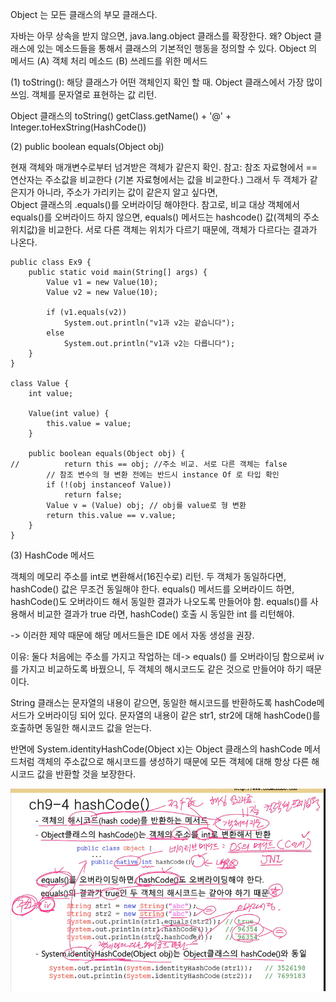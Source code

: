 Object 는 모든 클래스의 부모 클래스다. 

자바는 아무 상속을 받지 않으면, java.lang.object 클래스를 확장한다. 
왜? Object 클래스에 있는 메소드들을 통해서 클래스의 기본적인 행동을 정의할 수 있다.
Object 의 메서드 
(A)  객체 처리 메소드 
(B) 쓰레드를 위한 메서드 

(1) toString(): 
해당 클래스가 어떤 객체인지 확인 할 때. Object 클래스에서 가장 많이 쓰임. 객체를 문자열로 표현하는 값 리턴. 

Object 클래스의 toString()
getClass.getName() + '@' + Integer.toHexString(HashCode())


(2) public boolean equals(Object obj)

현재 객체와 매개변수로부터 넘겨받은 객체가 같은지 확인. 
참고: 참조 자료형에서 == 연산자는 주소값을 비교한다 (기본 자료형에서는 값을 비교한다.) 그래서 두 객체가 같은지가 아니라, 주소가 가리키는 값이 같은지 알고 싶다면,  
Object 클래스의 .equals()를 오버라이딩 해야한다. 
참고로, 비교 대상 객체에서 equals()를 오버라이드 하지 않으면, equals() 메서드는 hashcode() 값(객체의 주소위치값)을 비교한다.
서로 다른 객체는 위치가 다르기 때문에, 객체가 다르다는 결과가 나온다.


```
public class Ex9 {
	public static void main(String[] args) {
		Value v1 = new Value(10);
		Value v2 = new Value(10);

		if (v1.equals(v2))
			System.out.println("v1과 v2는 같습니다");
		else
			System.out.println("v1과 v2는 다릅니다");
	}
}

class Value {
	int value;

	Value(int value) {
		this.value = value;
	}

	public boolean equals(Object obj) {
//			return this == obj; //주소 비교. 서로 다른 객체는 false
		// 참조 변수의 형 변환 전에는 반드시 instance Of 로 타입 확인
		if (!(obj instanceof Value))
			return false;
		Value v = (Value) obj; // obj를 value로 형 변환
		return this.value == v.value;
	}
}
```

(3) HashCode 메서드

객체의 메모리 주소를 int로 변환해서(16진수로) 리턴.
두 객체가 동일하다면, hashCode() 값은 무조건 동일해야 한다. 
equals() 메서드를 오버라이드 하면, hashCode()도 오버라이드 해서 동일한 결과가 나오도록 만들어야 함. 
equals()를 사용해서 비교한 결과가 true 라면, hashCode() 호출 시 동일한 int 를 리턴해야. 

-> 이러한 제약 때문에 해당 메서드들은 IDE 에서 자동 생성을 권장. 

이유:
둘다 처음에는 주소를 가지고 작업하는 데-> equals() 를 오버라이딩 함으로써 iv 를 가지고 비교하도록 바꿨으니, 
두 객체의 해시코드도 같은 것으로 만들어야 하기 때문이다. 

String 클래스는 문자열의 내용이 같으면, 동일한 해시코드를 반환하도록 hashCode메서드가 오버라이딩 되어 있다. 
문자열의 내용이 같은 str1, str2에 대해 hashCode()를 호출하면 동일한 해시코드 값을 얻는다. 

반면에 System.identityHashCode(Object x)는 Object 클래스의 hashCode 메서드처럼 객체의 주소값으로 해시코드를 생성하기 때문에
모든 객체에 대해 항상 다른 해시코드 값을 반환할 것을 보장한다. 


![img_10.png](img_10.png)
